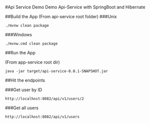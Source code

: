 #Api Service Demo
Demo Api-Service with SpringBoot and Hibernate

##Build the App
(From api-service root folder)
###Unix

``./mvnw clean package``

###Windows

``./mvnw.cmd clean package``


##Run the App

(From app-service root dir)

``java -jar target/api-service-0.0.1-SNAPSHOT.jar``

##Hit the endpoints

###Get user by ID

``http://localhost:8082/api/v1/users/2``

###Get all users

``http://localhost:8082/api/v1/users``
